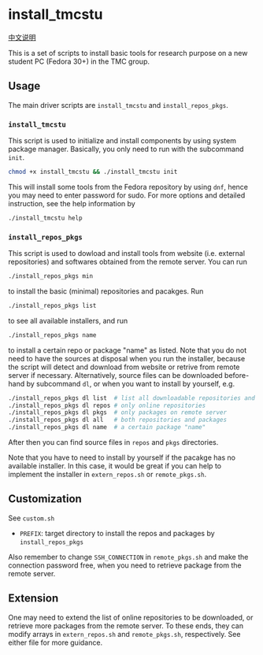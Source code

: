 # install\_tmcstu

[中文说明](README.org)

This is a set of scripts to install basic tools for research purpose
on a new student PC (Fedora 30+) in the TMC group.

## Usage

The main driver scripts are `install_tmcstu` and `install_repos_pkgs`.

### `install_tmcstu`

This script is used to initialize and install components by using system package manager.
Basically, you only need to run with the subcommand `init`.

```bash
chmod +x install_tmcstu && ./install_tmcstu init
```

This will install some tools from the Fedora repository by using `dnf`,
hence you may need to enter password for sudo.
For more options and detailed instruction, see the help information by

```bash
./install_tmcstu help
```

### `install_repos_pkgs`

This script is used to dowload and install tools from website (i.e. external repositories)
and softwares obtained from the remote server. You can run

```bash
./install_repos_pkgs min
```

to install the basic (minimal) repositories and pacakges. Run

```bash
./install_repos_pkgs list
```

to see all available installers, and run

```bash
./install_repos_pkgs name
```

to install a certain repo or package "name" as listed.
Note that you do not need to have the sources at disposal when you run the installer,
because the script will detect and download from website or retrive from remote server
if necessary.
Alternatively, source files can be downloaded before-hand by subcommand `dl`,
or when you want to install by yourself, e.g.

```bash
./install_repos_pkgs dl list  # list all downloadable repositories and packages
./install_repos_pkgs dl repos # only online repositories
./install_repos_pkgs dl pkgs  # only packages on remote server
./install_repos_pkgs dl all   # both repositories and packages
./install_repos_pkgs dl name  # a certain package "name"
```

After then you can find source files in `repos` and `pkgs` directories.

Note that you have to need to install by yourself if the pacakge has no available installer.
In this case, it would be great if you can help to implement the installer
in `extern_repos.sh` or `remote_pkgs.sh`.

## Customization

See `custom.sh`

- `PREFIX`: target directory to install the repos and packages by `install_repos_pkgs`

Also remember to change `SSH_CONNECTION` in `remote_pkgs.sh` and make the connection
password free, when you need to retrieve package from the remote server.

## Extension

One may need to extend the list of online repositories to be downloaded,
or retrieve more packages from the remote server.
To these ends, they can modify arrays in `extern_repos.sh` and `remote_pkgs.sh`, respectively.
See either file for more guidance.

